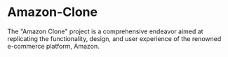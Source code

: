 # Amazon-Clone
The "Amazon Clone" project is a comprehensive endeavor aimed at replicating the functionality, design, and user experience of the renowned e-commerce platform, Amazon.

